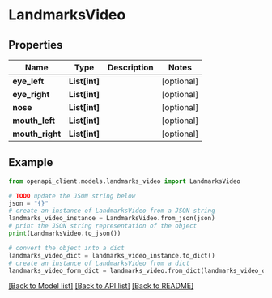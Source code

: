 # LandmarksVideo


## Properties

Name | Type | Description | Notes
------------ | ------------- | ------------- | -------------
**eye_left** | **List[int]** |  | [optional] 
**eye_right** | **List[int]** |  | [optional] 
**nose** | **List[int]** |  | [optional] 
**mouth_left** | **List[int]** |  | [optional] 
**mouth_right** | **List[int]** |  | [optional] 

## Example

```python
from openapi_client.models.landmarks_video import LandmarksVideo

# TODO update the JSON string below
json = "{}"
# create an instance of LandmarksVideo from a JSON string
landmarks_video_instance = LandmarksVideo.from_json(json)
# print the JSON string representation of the object
print(LandmarksVideo.to_json())

# convert the object into a dict
landmarks_video_dict = landmarks_video_instance.to_dict()
# create an instance of LandmarksVideo from a dict
landmarks_video_form_dict = landmarks_video.from_dict(landmarks_video_dict)
```
[[Back to Model list]](../README.md#documentation-for-models) [[Back to API list]](../README.md#documentation-for-api-endpoints) [[Back to README]](../README.md)


